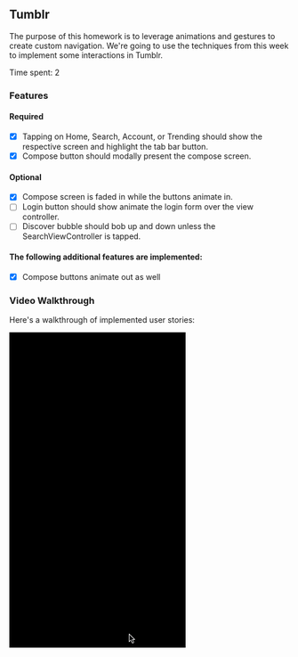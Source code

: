## Tumblr

The purpose of this homework is to leverage animations and gestures to create custom navigation. We're going to use the techniques from this week to implement some interactions in Tumblr.

Time spent: 2

### Features

#### Required

- [x] Tapping on Home, Search, Account, or Trending should show the respective screen and highlight the tab bar button.
- [x] Compose button should modally present the compose screen.

#### Optional

- [x] Compose screen is faded in while the buttons animate in.
- [ ] Login button should show animate the login form over the view controller.
- [ ] Discover bubble should bob up and down unless the SearchViewController is tapped.

#### The following **additional** features are implemented:

- [x] Compose buttons animate out as well


### Video Walkthrough 

Here's a walkthrough of implemented user stories:

<img src='https://github.com/theonekaran/tumblr/blob/master/tumblr_walkthrough_prep.gif' title='Video Walkthrough' width='' alt='Video Walkthrough' />

